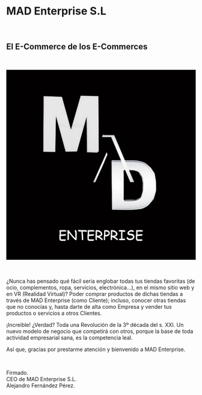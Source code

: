 # MAD Enterprise S.L

<br>

## El E-Commerce de los E-Commerces

<br>

![](madenterpriseReadmePicture.png)

<br>

¿Nunca has pensado qué fácil sería englobar todas tus tiendas favoritas (de ocio, complementos, ropa, servicios, electrónica...), en el mismo sitio web y en VR (Realidad Virtual)? Poder comprar productos de dichas tiendas a través de MAD Enterprise (como Cliente); incluso, conocer otras tiendas que no conocías y, hasta darte de alta como Empresa y vender tus productos o servicios a otros Clientes.

¡Increible! ¿Verdad? Toda una Revolución de la 3º década del s. XXI. Un nuevo modelo de negocio que competirá con otros, porque la base de toda actividad empresarial sana, es la competencia leal.

Así que, gracias por prestarme atención y bienvenido a MAD Enterprise.

<br>

Firmado.
<br>
CEO de MAD Enterprise S.L.
<br>
Alejandro Fernández Pérez.